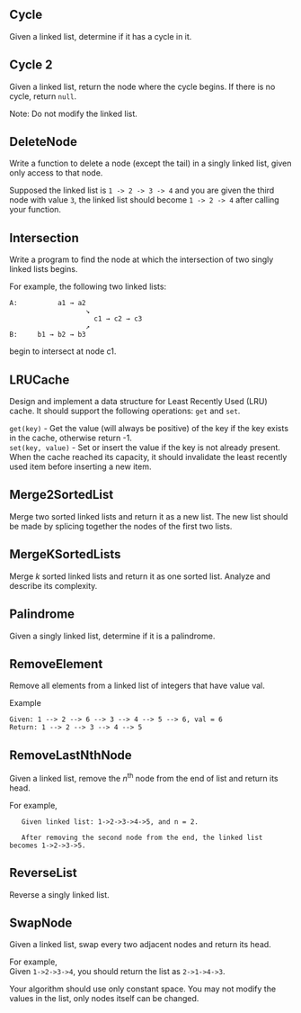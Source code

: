 ## Cycle

Given a linked list, determine if it has a cycle in it.

## Cycle 2

Given a linked list, return the node where the cycle begins. If there is no cycle, return `null`.

Note: Do not modify the linked list.

## DeleteNode

Write a function to delete a node (except the tail) in a singly linked list, given only access to that node.

Supposed the linked list is `1 -> 2 -> 3 -> 4` and you are given the third node with value `3`, the linked list should become `1 -> 2 -> 4` after calling your function.

## Intersection

Write a program to find the node at which the intersection of two singly linked lists begins.

For example, the following two linked lists:

```
A:          a1 → a2
                   ↘
                     c1 → c2 → c3
                   ↗            
B:     b1 → b2 → b3
```
begin to intersect at node c1.

## LRUCache

Design and implement a data structure for Least Recently Used (LRU) cache. It should support the following operations: `get` and `set`.

`get(key)` - Get the value (will always be positive) of the key if the key exists in the cache, otherwise return -1.  
`set(key, value)` - Set or insert the value if the key is not already present. When the cache reached its capacity, it should invalidate the least recently used item before inserting a new item.

## Merge2SortedList

Merge two sorted linked lists and return it as a new list. The new list should be made by splicing together the nodes of the first two lists.

## MergeKSortedLists

Merge *k* sorted linked lists and return it as one sorted list. Analyze and describe its complexity.

## Palindrome

Given a singly linked list, determine if it is a palindrome.

## RemoveElement

Remove all elements from a linked list of integers that have value val.

Example

```
Given: 1 --> 2 --> 6 --> 3 --> 4 --> 5 --> 6, val = 6
Return: 1 --> 2 --> 3 --> 4 --> 5
```

## RemoveLastNthNode

Given a linked list, remove the *n*<sup>th</sup> node from the end of list and return its head.

For example,

```
   Given linked list: 1->2->3->4->5, and n = 2.

   After removing the second node from the end, the linked list becomes 1->2->3->5.
```

## ReverseList

Reverse a singly linked list.

## SwapNode

Given a linked list, swap every two adjacent nodes and return its head.

For example,  
Given `1->2->3->4`, you should return the list as `2->1->4->3`.

Your algorithm should use only constant space. You may not modify the values in the list, only nodes itself can be changed.